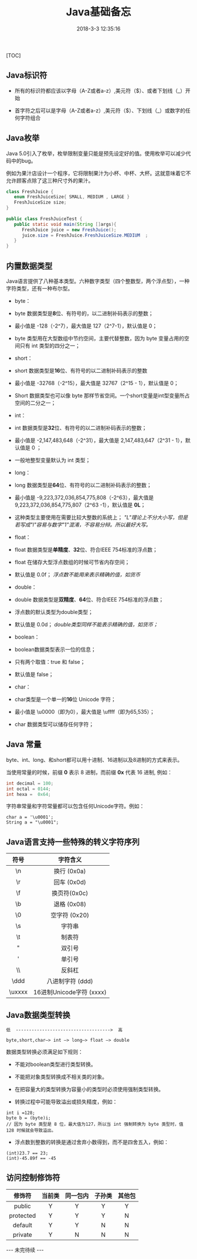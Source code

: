 ﻿---
layout:         post
title:          Java基础备忘
subtitle:
card-image:     
date:           2018-3-3 12:35:16
tags:           Java
post-card-type: article
---


[TOC]


Java标识符
-------

 - 所有的标识符都应该以字母（A-Z或者a-z）,美元符（$）、或者下划线（_）开始
 
 - 首字符之后可以是字母（A-Z或者a-z）,美元符（$）、下划线（_）或数字的任何字符组合
 

Java枚举
------

Java 5.0引入了枚举，枚举限制变量只能是预先设定好的值。使用枚举可以减少代码中的bug。

例如为果汁店设计一个程序，它将限制果汁为小杯、中杯、大杯。这就意味着它不允许顾客点除了这三种尺寸外的果汁。
```Java
class FreshJuice {
   enum FreshJuiceSize{ SMALL, MEDIUM , LARGE }
   FreshJuiceSize size;
}
 
public class FreshJuiceTest {
   public static void main(String []args){
      FreshJuice juice = new FreshJuice();
      juice.size = FreshJuice.FreshJuiceSize.MEDIUM  ;
   }
}
```

内置数据类型
------
Java语言提供了八种基本类型。六种数字类型（四个整数型，两个浮点型），一种字符类型，还有一种布尔型。

 - byte：

- byte 数据类型是**8**位、有符号的，以二进制补码表示的整数；
- 最小值是 -128（-2^7），最大值是 127（2^7-1），默认值是 0；
- byte 类型用在大型数组中节约空间，主要代替整数，因为 byte 变量占用的空间只有 int 类型的四分之一；

 - short：

- short 数据类型是**16**位、有符号的以二进制补码表示的整数
- 最小值是 -32768（-2^15），最大值是 32767（2^15 - 1），默认值是 0；
- Short 数据类型也可以像 byte 那样节省空间。一个short变量是int型变量所占空间的二分之一；

 - int：

- int 数据类型是**32**位、有符号的以二进制补码表示的整数；
- 最小值是 -2,147,483,648（-2^31），最大值是 2,147,483,647（2^31 - 1），默认值是 0 ；
- 一般地整型变量默认为 int 类型；

 - long：

- long 数据类型是**64**位、有符号的以二进制补码表示的整数；
- 最小值是 -9,223,372,036,854,775,808（-2^63），最大值是 9,223,372,036,854,775,807（2^63 -1），默认值是 **0L**；
- 这种类型主要使用在需要比较大整数的系统上；
*"L"理论上不分大小写，但是若写成"l"容易与数字"1"混淆，不容易分辩。所以最好大写。*

 - float：

- float 数据类型是**单精度**、**32**位、符合IEEE 754标准的浮点数；
- float 在储存大型浮点数组的时候可节省内存空间；
- 默认值是 0.0f；
*浮点数不能用来表示精确的值，如货币*

 - double：

- double 数据类型是**双精度**、**64**位、符合IEEE 754标准的浮点数；
- 浮点数的默认类型为double类型；
- 默认值是 0.0d；
*double类型同样不能表示精确的值，如货币；*

 - boolean：

- boolean数据类型表示一位的信息；
- 只有两个取值：true 和 false；
- 默认值是 false；

 - char：

- char类型是一个单一的**16**位 Unicode 字符；
- 最小值是 \u0000（即为0），最大值是 \uffff（即为65,535）；
- char 数据类型可以储存任何字符；

Java 常量
-------
byte、int、long、和short都可以用十进制、16进制以及8进制的方式来表示。

当使用常量的时候，前缀 **0** 表示 8 进制，而前缀 **0x** 代表 16 进制, 例如：
```Java
int decimal = 100;
int octal = 0144;
int hexa =  0x64;
```
字符串常量和字符常量都可以包含任何Unicode字符。例如：
```
char a = '\u0001';
String a = "\u0001";
```

Java语言支持一些特殊的转义字符序列
-------------------

| 符号 | 字符含义 |
|:----:|:--------:|
| \n | 换行 (0x0a) |
| \r | 回车 (0x0d) |
| \f | 换页符(0x0c) |
| \b | 退格 (0x08) |
| \0 | 空字符 (0x20) |
| \s | 字符串 |
| \t | 制表符 |
| \" | 双引号 |
| \' | 单引号 |
| \\\ | 反斜杠 |
| \ddd | 八进制字符 (ddd) |
| \uxxxx | 16进制Unicode字符 (xxxx) |

Java数据类型转换
----------
```
低  ------------------------------------>  高

byte,short,char—> int —> long—> float —> double 
```
数据类型转换必须满足如下规则：

- 不能对boolean类型进行类型转换。

- 不能把对象类型转换成不相关类的对象。

- 在把容量大的类型转换为容量小的类型时必须使用强制类型转换。

- 转换过程中可能导致溢出或损失精度，例如：
```
int i =128;   
byte b = (byte)i;
// 因为 byte 类型是 8 位，最大值为127，所以当 int 强制转换为 byte 类型时，值 128 时候就会导致溢出。
```
- 浮点数到整数的转换是通过舍弃小数得到，而不是四舍五入，例如：
```
(int)23.7 == 23;        
(int)-45.89f == -45
```

访问控制修饰符
-------
| 修饰符 | 当前类 | 同一包内 | 子孙类 | 其他包 |
|:------:|:------:|:--------:| :-----:|:------:|
| public | Y | Y | Y | Y |
| protected | Y | Y | Y | N |
| default | Y | Y | N | N |
| private | Y | N | N | N |


--- 未完待续 ---
